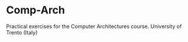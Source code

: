 # Comp-Arch
Practical exercises for the Computer Architectures course. University of Trento (Italy)
